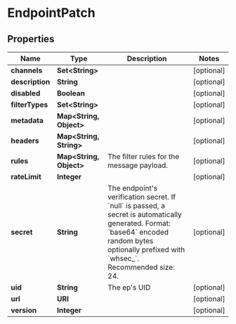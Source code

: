 

# EndpointPatch


## Properties

Name | Type | Description | Notes
------------ | ------------- | ------------- | -------------
**channels** | **Set&lt;String&gt;** |  |  [optional]
**description** | **String** |  |  [optional]
**disabled** | **Boolean** |  |  [optional]
**filterTypes** | **Set&lt;String&gt;** |  |  [optional]
**metadata** | **Map&lt;String, Object&gt;** |  |  [optional]
**headers** | **Map&lt;String, String&gt;** |  |  [optional]
**rules** | **Map&lt;String, Object&gt;** | The filter rules for the message payload. |  [optional]
**rateLimit** | **Integer** |  |  [optional]
**secret** | **String** | The endpoint&#39;s verification secret. If &#x60;null&#x60; is passed, a secret is automatically generated. Format: &#x60;base64&#x60; encoded random bytes optionally prefixed with &#x60;whsec_&#x60;. Recommended size: 24. |  [optional]
**uid** | **String** | The ep&#39;s UID |  [optional]
**url** | **URI** |  |  [optional]
**version** | **Integer** |  |  [optional]



